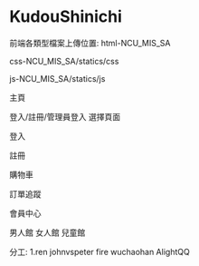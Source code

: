 # KudouShinichi
前端各類型檔案上傳位置:
html-NCU_MIS_SA

css-NCU_MIS_SA/statics/css

js-NCU_MIS_SA/statics/js


主頁

登入/註冊/管理員登入 選擇頁面

登入

註冊

購物車

訂單追蹤

會員中心


男人館
女人館
兒童館










分工:
1.ren
johnvspeter
fire
wuchaohan
AlightQQ
